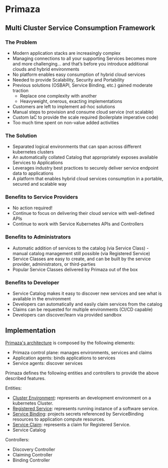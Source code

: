 # Primaza

## Multi Cluster Service Consumption Framework

### The Problem
- Modern application stacks are increasingly complex
- Managing connections to all your supporting Services becomes more and more challenging… and that’s before you introduce additional clouds and hybrid environments
- No platform enables easy consumption of hybrid cloud services
- Needed to provide Scalability, Security and Portability
- Previous solutions (OSBAPI, Service Binding, etc.) gained moderate traction
  - Replace one complexity with another
  - Heavyweight, onerous, exacting implementations
- Customers are left to implement ad-hoc solutions
- Manual steps to provision and consume cloud service (not scalable)
- Custom IaC to provide the scale required (boilerplate imperative code)
- Too much time spent on non-value added activities

### The Solution

- Separated logical environments that can span across different kubernetes clusters
- An automatically collated Catalog that appropriately exposes available Services to Applications
- Leverages industry best practices to securely deliver service endpoint data to applications
- A platform that enables hybrid cloud services consumption in a portable, secured and scalable way

### Benefits to Service Providers

- No action required!
- Continue to focus on delivering their cloud service with well-defined APIs
- Continue to work with Service Kubernetes APIs and Controllers

### Benefits to Administrators

- Automatic addition of services to the catalog (via Service Class) - manual catalog management still possible (via Registered Service)
- Service Classes are easy to create, and can be built by the service provider, administrators, or third-parties
- Popular Service Classes delivered by Primaza out of the box

### Benefits to Developer
- Service Catalog makes it easy to discover new services and see what is available in the environment
- Developers can automatically and easily claim services from the catalog
- Claims can be requested for multiple environments (CI/CD capable)
- Developers can discover/learn via provided sandbox

## Implementation

[Primaza's architecture](./docs/architecture/agents.md) is composed by the following elements:
- Primaza control plane: manages environments, services and claims
- Application agents: binds applications to services
- Service agents: discover services


Primaza defines the following entities and controllers to provide the above described features.

Entities:
* [Cluster Environment](./docs/entities/clusterenvironment.md): represents an development environment on a kubernetes Cluster.
* [Registered Service](./docs/entities/registeredservice.md): represents running instance of a software service.
* [Service Binding](./docs/entities/servicebinding.md): projects secrets referenced by ServiceBinding resources to application compute resources.
* [Service Claim](./docs/entities/serviceclaim.md): represents a claim for Registered Service.
* Service Catalog

Controllers:
* Discovery Controller
* Claiming Controller
* Binding Controller

